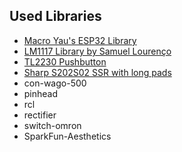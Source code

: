 ## Used Libraries
- [Macro Yau's ESP32 Library](https://github.com/MacroYau/MacroYau-EAGLE-Libraries/blob/master/esp32.lbr)
- [LM1117 Library by Samuel Lourenço](https://www.diymodules.org/eagle-show-library?type=usr&id=1012211244)
- [TL2230 Pushbutton](https://github.com/jkhsjdhjs/eagle-libraries/blob/master/TL2230.lbr)
- [Sharp S202S02 SSR with long pads](https://github.com/jkhsjdhjs/eagle-libraries/blob/master/S202S02.lbr)
- con-wago-500
- pinhead
- rcl
- rectifier
- switch-omron
- SparkFun-Aesthetics
